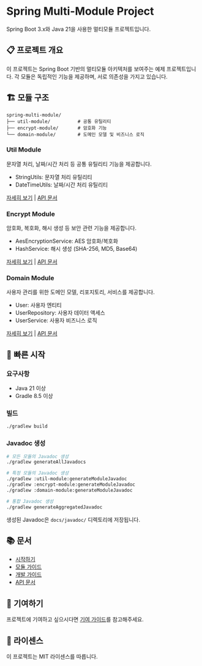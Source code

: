 # Spring Multi-Module Project

Spring Boot 3.x와 Java 21을 사용한 멀티모듈 프로젝트입니다.

## 📋 프로젝트 개요

이 프로젝트는 Spring Boot 기반의 멀티모듈 아키텍처를 보여주는 예제 프로젝트입니다. 각 모듈은 독립적인 기능을 제공하며, 서로 의존성을 가지고 있습니다.

## 🏗️ 모듈 구조

```
spring-multi-module/
├── util-module/          # 공통 유틸리티
├── encrypt-module/       # 암호화 기능
└── domain-module/        # 도메인 모델 및 비즈니스 로직
```

### Util Module
문자열 처리, 날짜/시간 처리 등 공통 유틸리티 기능을 제공합니다.

- StringUtils: 문자열 처리 유틸리티
- DateTimeUtils: 날짜/시간 처리 유틸리티

[자세히 보기](modules/util-module.md) | [API 문서](javadoc/util-module/index.html)

### Encrypt Module
암호화, 복호화, 해시 생성 등 보안 관련 기능을 제공합니다.

- AesEncryptionService: AES 암호화/복호화
- HashService: 해시 생성 (SHA-256, MD5, Base64)

[자세히 보기](modules/encrypt-module.md) | [API 문서](javadoc/encrypt-module/index.html)

### Domain Module
사용자 관리를 위한 도메인 모델, 리포지토리, 서비스를 제공합니다.

- User: 사용자 엔티티
- UserRepository: 사용자 데이터 액세스
- UserService: 사용자 비즈니스 로직

[자세히 보기](modules/domain-module.md) | [API 문서](javadoc/domain-module/index.html)

## 🚀 빠른 시작

### 요구사항

- Java 21 이상
- Gradle 8.5 이상

### 빌드

```bash
./gradlew build
```

### Javadoc 생성

```bash
# 모든 모듈의 Javadoc 생성
./gradlew generateAllJavadocs

# 특정 모듈의 Javadoc 생성
./gradlew :util-module:generateModuleJavadoc
./gradlew :encrypt-module:generateModuleJavadoc
./gradlew :domain-module:generateModuleJavadoc

# 통합 Javadoc 생성
./gradlew generateAggregatedJavadoc
```

생성된 Javadoc은 `docs/javadoc/` 디렉토리에 저장됩니다.

## 📚 문서

- [시작하기](getting-started/introduction.md)
- [모듈 가이드](modules/util-module.md)
- [개발 가이드](development/architecture.md)
- [API 문서](javadoc/util-module/index.html)

## 🤝 기여하기

프로젝트에 기여하고 싶으시다면 [기여 가이드](contributing.md)를 참고해주세요.

## 📝 라이센스

이 프로젝트는 MIT 라이센스를 따릅니다.
